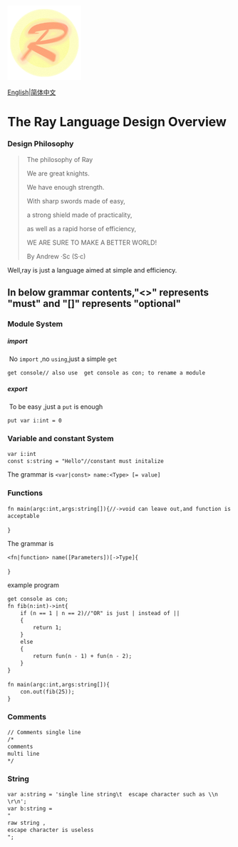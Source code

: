 <img src="img/ray.fw.png" alt="Ray Logo" style="width:33%;height:33%" />

<u>English</u>|[简体中文](ReadMe.CN.md)

# The Ray Language Design Overview

### Design Philosophy

>​				The philosophy of Ray
>
>​		We are great knights.
>
>​		We have enough strength.
>
>​		With  sharp  swords made of easy,
>
>​		 a strong shield made of practicality,
>
>​		as well as a rapid horse of efficiency,
>
>​		WE ARE SURE TO MAKE A BETTER WORLD!
>
>​						By Andrew ·Sc  (S·c)

Well,ray is just a language aimed at  simple and efficiency. 



## In below grammar contents,"<>" represents "must" and "[]" represents "optional"

### Module System

##### import

​	No `import` ,no `using`,just a simple `get`

```ray
get console// also use  get console as con; to rename a module
```

##### export

​	To be easy ,just a `put` is enough

``` ray
put var i:int = 0
```



### Variable and constant System

```ray
var i:int
const s:string = "Hello"//constant must initalize
```

The grammar is `<var|const> name:<Type> [= value]`

### Functions

```ray
fn main(argc:int,args:string[]){//->void can leave out,and function is acceptable
	
}
```

The grammar is

```
<fn|function> name([Parameters])[->Type]{

}
```

example program

```ray
get console as con;
fn fib(n:int)->int{
	if (n == 1 | n == 2)//"OR" is just | instead of ||
	{
		return 1;
	}
	else
	{
		return fun(n - 1) + fun(n - 2);
	}
}

fn main(argc:int,args:string[]){
	con.out(fib(25));
}
```

### Comments

```ray
// Comments single line
/*
comments
multi line
*/
```

### String

```ray
var a:string = 'single line string\t  escape character such as \\n \r\n';
var b:string = 
"
raw string ,
escape character is useless
";
```

